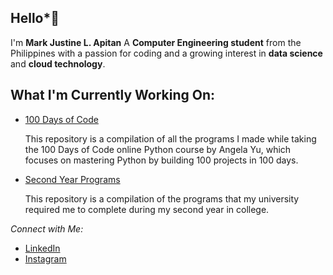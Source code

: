 ## Hello*👋

I'm **Mark Justine L. Apitan** A **Computer Engineering student** from the Philippines with a passion for coding and a growing interest in **data science** and **cloud technology**.

## What I'm Currently Working On:
- [100 Days of Code](https://github.com/MarkApitan/100-Days-of-Code-Phyton)
  
  This repository is a compilation of all the programs I made while taking the 100 Days of Code online Python course by Angela Yu, which focuses on mastering Python by building 100 projects in 100 days.

- [Second Year Programs](https://github.com/MarkApitan/Second-Year-Programs)
  
  This repository is a compilation of the programs that my university required me to complete during my second year in college.

*Connect with Me:*
- [LinkedIn](https://www.linkedin.com/in/markapitan/)  
- [Instagram](https://www.instagram.com/kw4nu/)
